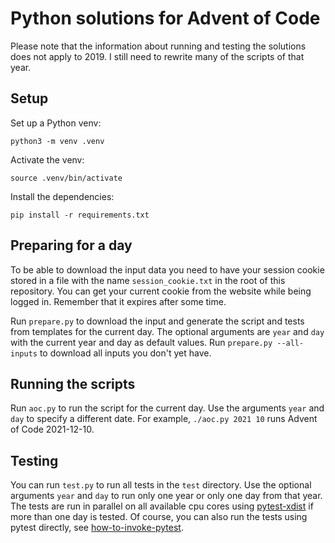# Python solutions for Advent of Code

Please note that the information about running and testing the solutions does not apply to 2019.
I still need to rewrite many of the scripts of that year.

## Setup

Set up a Python venv:

```shell
python3 -m venv .venv
```

Activate the venv:

```shell
source .venv/bin/activate
```

Install the dependencies:

```shell
pip install -r requirements.txt
```

## Preparing for a day

To be able to download the input data you need to have your session cookie stored in a file with the name `session_cookie.txt` in the root of this repository.
You can get your current cookie from the website while being logged in.
Remember that it expires after some time.

Run `prepare.py` to download the input and generate the script and tests from templates for the current day.
The optional arguments are `year` and `day` with the current year and day as default values.
Run `prepare.py --all-inputs` to download all inputs you don't yet have.

## Running the scripts

Run `aoc.py` to run the script for the current day. Use the arguments `year` and `day` to specify a different date.
For example, `./aoc.py 2021 10` runs Advent of Code 2021-12-10.

## Testing

You can run `test.py` to run all tests in the `test` directory.
Use the optional arguments `year` and `day` to run only one year or only one day from that year.
The tests are run in parallel on all available cpu cores using [pytest-xdist](https://pytest-xdist.readthedocs.io) if more than one day is tested.
Of course, you can also run the tests using pytest directly, see [how-to-invoke-pytest](https://docs.pytest.org/en/stable/how-to/usage.html#how-to-invoke-pytest).
